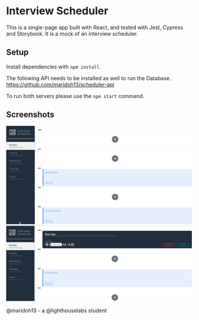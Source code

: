 # Interview Scheduler

This is a single-page app built with React, and tested with Jest, Cypress and Storybook. 
It is a mock of an interview scheduler.

## Setup

Install dependencies with `npm install`.

The following API needs to be installed as well to run the Database.
https://github.com/maridoh13/scheduler-api

To run both servers please use the `npm start` command.


## Screenshots

!["Home page"](https://github.com/maridoh13/scheduler/blob/master/public/images/homepage.png)
!["Creating an appointment"](https://github.com/maridoh13/scheduler/blob/master/public/images/createappt.png)

@maridoh13 - a @lighthouselabs student